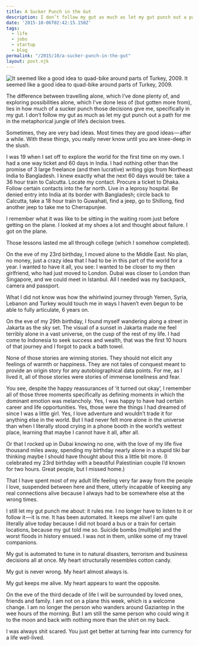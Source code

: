 ```yaml
---
title: A Sucker Punch in the Gut
description: I don’t follow my gut as much as let my gut punch out a path.
date: '2015-10-06T02:42:15.150Z'
tags:
  - life
  - jobs
  - startup
  - blog
permalink: "/2015/10/a-sucker-punch-in-the-gut"
layout: post.njk
---
```


![It seemed like a good idea to quad-bike around parts of Turkey, 2009.](https://cdn-images-1.medium.com/max/2560/1*FhFJVqmriMe8b7l69ngF9g.jpeg)
It seemed like a good idea to quad-bike around parts of Turkey, 2009.

The difference between travelling alone, which I’ve done plenty of, and exploring possibilities alone, which I’ve done less of (but gotten more from), lies in how much of a sucker punch those decisions give me, specifically in my gut. I don’t follow my gut as much as let my gut punch out a path for me in the metaphorical jungle of life’s decision trees.

Sometimes, they are very bad ideas. Most times they are good ideas — after a while. With these things, you really never know until you are knee-deep in the slush.

I was 19 when I set off to explore the world for the first time on my own. I had a one way ticket and 60 days in India. I had nothing other than the promise of 3 large freelance (and then lucrative) writing gigs from Northeast India to Bangladesh. I knew exactly what the next 60 days would be: take a 36 hour train to Calcutta. Locate my contact. Procure a ticket to Dhaka. Follow certain contacts into the far north. Live in a leprosy hospital. Be denied entry into India at its border with Bangladesh; circle back to Calcutta, take a 18 hour train to Guwahati, find a jeep, go to Shillong, find another jeep to take me to Cherrapunjee.

I remember what it was like to be sitting in the waiting room just before getting on the plane. I looked at my shoes a lot and thought about failure. I got on the plane.

Those lessons lasted me all through college (which I somehow completed).

On the eve of my 23rd birthday, I moved alone to the Middle East. No plan, no money, just a crazy idea that I had to be in this part of the world for a year. I wanted to have it all, you see: I wanted to be closer to my then girlfriend, who had just moved to London. Dubai was closer to London than Singapore, and we could meet in Istanbul. All I needed was my backpack, camera and passport.

What I did not know was how the whirlwind journey through Yemen, Syria, Lebanon and Turkey would touch me in ways I haven’t even begun to be able to fully articulate, 6 years on.

On the eve of my 29th birthday, I found myself wandering along a street in Jakarta as the sky set. The visual of a sunset in Jakarta made me feel terribly alone in a vast universe, on the cusp of the rest of my life. I had come to Indonesia to seek success and wealth, that was the first 10 hours of that journey and I forgot to pack a bath towel.

None of those stories are winning stories. They should not elicit any feelings of warmth or happiness. They are not tales of conquest meant to provide an origin story for any autobiographical data points. For me, as I lived it, all of those stories were stories of immense loneliness and fear.

You see, despite the happy reassurances of ‘it turned out okay’, I remember all of those three moments specifically as defining moments in which the dominant emotion was melancholy. Yes, I was happy to have had certain career and life opportunities. Yes, those were the things I had dreamed of since I was a little girl. Yes, I love adventure and wouldn’t trade it for anything else in the world. But I had never felt more alone in the universe than when I literally stood crying in a phone booth in the world’s wettest place, learning that maybe I cannot have it all, after all.

Or that I rocked up in Dubai knowing no one, with the love of my life five thousand miles away, spending my birthday nearly alone in a stupid tiki bar thinking maybe I should have thought about this a little bit more. (I celebrated my 23rd birthday with a beautiful Palestinian couple I’d known for two hours. Great people, but I missed home.)

That I have spent most of my adult life feeling very far away from the people I love, suspended between here and there, utterly incapable of keeping any real connections alive because I always had to be somewhere else at the wrong times.

I still let my gut punch me about: it rules me. I no longer have to listen to it or follow it — it is me. It has been automated. It keeps me alive! I am quite literally alive today because I did not board a bus or a train for certain locations, because my gut told me so. Suicide bombs (multiple) and the worst floods in history ensued. I was not in them, unlike some of my travel companions.

My gut is automated to tune in to natural disasters, terrorism and business decisions all at once. My heart structurally resembles cotton candy.

My gut is never wrong. My heart almost always is.

My gut keeps me alive. My heart appears to want the opposite.

On the eve of the third decade of life I will be surrounded by loved ones, friends and family. I am not on a plane this week, which is a welcome change. I am no longer the person who wanders around Gaziantep in the wee hours of the morning. But I am still the same person who could wing it to the moon and back with nothing more than the shirt on my back.

I was always shit scared. You just get better at turning fear into currency for a life well-lived.